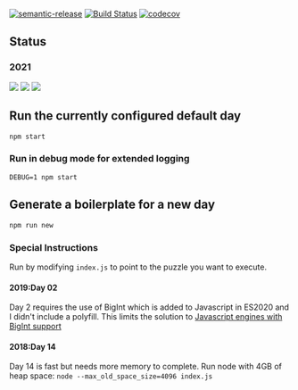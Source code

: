 [![semantic-release](https://img.shields.io/badge/%20%20%F0%9F%93%A6%F0%9F%9A%80-semantic--release-e10079.svg)](https://github.com/semantic-release/semantic-release)
[![Build Status](https://github.com/amclin/advent-of-code/actions/workflows/release.yml/badge.svg)](https://github.com/amclin/advent-of-code/actions/workflows/release.yml)
[![codecov](https://codecov.io/gh/amclin/advent-of-code/branch/master/graph/badge.svg)](https://codecov.io/gh/amclin/advent-of-code)

## Status

### 2021
![](https://img.shields.io/badge/day%20📅-17-blue)
![](https://img.shields.io/badge/stars%20⭐-19-yellow)
![](https://img.shields.io/badge/days%20completed-9-red)

## Run the currently configured default day
`npm start`

### Run in debug mode for extended logging
`DEBUG=1 npm start`
## Generate a boilerplate for a new day
`npm run new`
### Special Instructions
Run by modifying `index.js` to point to the puzzle you want to execute.
#### 2019:Day 02
Day 2 requires the use of BigInt which is added to Javascript in ES2020 and I didn't include a polyfill.
This limits the solution to [Javascript engines with BigInt support](https://developer.mozilla.org/en-US/docs/Web/JavaScript/Reference/Global_Objects/BigInt#Browser_compatibility)

#### 2018:Day 14
Day 14 is fast but needs more memory to complete. Run node with 4GB of heap space:
`node --max_old_space_size=4096 index.js`
